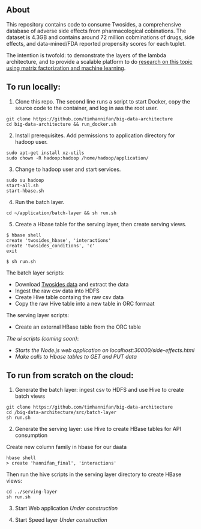 

## About
This repository contains code to consume Twosides, a comprehensive database of adverse side effects from pharmacological cobinations. The dataset is 4.3GB and contains around 72 million cobminations of drugs, side effects, and data-mined/FDA reported propensity scores for each tuplet.

The intention is twofold: to demonstrate the layers of the lambda architecture, and to provide a scalable platform to do [research on this topic using matrix factorization and machine learning](https://github.com/timhannifan/drug-reaction-matrix-factorization).



## To run locally:

1. Clone this repo. The second line runs a script to start Docker, copy the source code to the container, and log in aas the root user.
```
git clone https://github.com/timhannifan/big-data-architecture 
cd big-data-architecture && run_docker.sh
```
2. Install prerequisites. Add permissions to application directory for hadoop user.
```
sudo apt-get install xz-utils
sudo chown -R hadoop:hadoop /home/hadoop/application/
```
3. Change to hadoop user and start services.
```
sudo su hadoop
start-all.sh
start-hbase.sh
```
4. Run the batch layer.
```
cd ~/application/batch-layer && sh run.sh
```

5. Create a Hbase table for the serving layer, then create serving views.

```
$ hbase shell
create 'twosides_hbase', 'interactions'
create 'twosides_conditions', 'c'
exit

$ sh run.sh
```

The batch layer scripts:
- Download [Twosides data](http://tatonettilab.org/resources/nsides/) and extract the data
- Ingest the raw csv data into HDFS
- Create Hive table containg the raw csv data
- Copy the raw Hive table into a new table in ORC formaat

The serving layer scripts:
- Create an external HBase table from the ORC table

*The ui scripts (coming soon)*:
- *Starts the Node.js web application on localhost:30000/side-effects.html*
- *Make calls to Hbase tables to GET and PUT data*


## To run from scratch on the cloud:

1. Generate the batch layer: ingest csv to HDFS and use Hive to create batch views
```
git clone https://github.com/timhannifan/big-data-architecture
cd /big-data-architecture/src/batch-layer
sh run.sh
```

2. Generate the serving layer: use Hive to create HBase tables for API consumption

Create new column family in hbase for our daata
```
hbase shell
> create 'hannifan_final', 'interactions'
```

Then run the hive scripts in the serving layer directory to create HBase views:
```
cd ../serving-layer
sh run.sh
```

3. Start Web application
*Under construction*

4. Start Speed layer
*Under construction*


